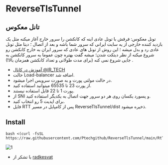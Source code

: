 # ReverseTlsTunnel 
## تانل معکوس

تونل معکوس: فرقش با تونل عادی اینه که کانکشن را سرور خارج آغاز میکنه مثل یک بازدید کننده خارجی از یه سایت ایرانی که سرور شما باشه و بعد از اتصال ؛ دیتا مثل تونل عادی رد و بدل میشه ؛ این روش از تونل های عادی که سرور ایران به خارج کانکشن رو شروع میکنه از نظر دیتکت شدن؛ میشه گفت بهتره چون عموما یه سرور کانکشن به جایی شروع نمی کنه (برای مدت طولانی و تعداد کانکشن همزمان بالا!)
.
- [آموزش در کانال @IR_TECH](https://youtube.com/watch?v=1mj1fhA2X6s)
- حالت Load-balancer اضافه شد.
- در حالت مولتی پورت و به صورت سرویس اجرا میشود. 
- از پورت 23 تا 65535 میتوانید استفاده کنید. 
- پورت 1 تا 22 قابل استفاده نیستند. 
- از SNI و پسورد یکسان روی هر دو سرور جهت اتصال به یکدیگر استفاده کنید.
-  برای اپدیت 5 رو انتخاب کنید.
- فایل RTT پس از کامپایل در مسیر ReverseTlsTunnel/dist ذخیره میشود.


## Install 

```
bash <(curl -fsSL https://raw.githubusercontent.com/Ptechgithub/ReverseTlsTunnel/main/RtTunnel.sh)
```


![1](https://raw.githubusercontent.com/Ptechgithub/configs/main/media/1.jpg)



- با تشکر از [radkesvat](https://github.com/radkesvat/ReverseTlsTunnel/tree/master)
